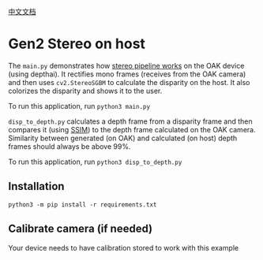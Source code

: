 [中文文档](README.zh-CN.md)

# Gen2 Stereo on host

The `main.py` demonstrates how [stereo pipeline works](https://docs.luxonis.com/projects/api/en/latest/components/nodes/stereo_depth/#internal-block-diagram-of-stereodepth-node) on the OAK device (using depthai). It rectifies mono frames (receives from the OAK camera) and then
uses `cv2.StereoSGBM` to calculate the disparity on the host. It also colorizes the disparity and shows it to the user.

To run this application, run `python3 main.py`

`disp_to_depth.py` calculates a depth frame from a disparity frame and then compares it (using [SSIM](https://en.wikipedia.org/wiki/Structural_similarity)) to
the depth frame calculated on the OAK camera. Similarity between generated (on OAK) and calculated (on host) depth frames should always be above 99%.

To run this application, run `python3 disp_to_depth.py`

## Installation

```
python3 -m pip install -r requirements.txt
```

## Calibrate camera (if needed)

Your device needs to have calibration stored to work with this example



